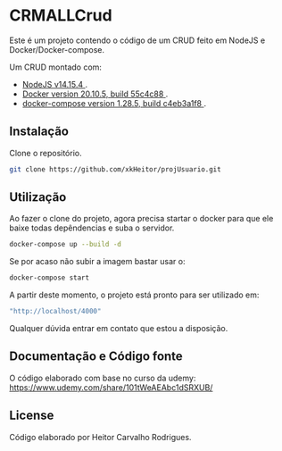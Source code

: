 # CRMALLCrud

Este é um projeto contendo o código de um CRUD feito em NodeJS e Docker/Docker-compose.

Um CRUD montado com:
* [NodeJS v14.15.4                                  ](https://nodejs.org/en/).
* [Docker version 20.10.5, build 55c4c88            ](https://www.docker.com).
* [docker-compose version 1.28.5, build c4eb3a1f8   ]().

## Instalação

Clone o repositório.

```bash
git clone https://github.com/xkHeitor/projUsuario.git
```

## Utilização

Ao fazer o clone do projeto, agora precisa startar o docker para que ele baixe todas depêndencias e suba o servidor.

```bash
docker-compose up --build -d
```

Se por acaso não subir a imagem bastar usar o:

```bash
docker-compose start
```

A partir deste momento, o projeto está pronto para ser utilizado em:

```bash
"http://localhost/4000"
```

Qualquer dúvida entrar em contato que estou a disposição.


## Documentação e Código fonte

O código elaborado com base no curso da udemy: https://www.udemy.com/share/101tWeAEAbc1dSRXUB/

## License

Código elaborado por Heitor Carvalho Rodrigues.